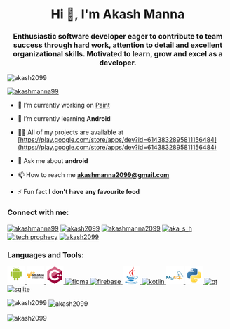 <h1 align="center">Hi 👋, I'm Akash Manna</h1>
<h3 align="center">Enthusiastic software developer eager to contribute to team success through hard work, attention to detail and excellent organizational skills. Motivated to learn, grow and excel as a developer.</h3>

<p align="left"> <img src="https://komarev.com/ghpvc/?username=akash2099&label=Profile%20views&color=0e75b6&style=flat" alt="akash2099" /> </p>

<p align="left"> <a href="https://twitter.com/akashmanna99" target="blank"><img src="https://img.shields.io/twitter/follow/akashmanna99?logo=twitter&style=for-the-badge" alt="akashmanna99" /></a> </p>

- 🔭 I’m currently working on [Paint](https://play.google.com/store/apps/details?id=com.akash2099.paint)

- 🌱 I’m currently learning **Android**

- 👨‍💻 All of my projects are available at [https://play.google.com/store/apps/dev?id=6143832895811156484](https://play.google.com/store/apps/dev?id=6143832895811156484)

- 💬 Ask me about **android**

- 📫 How to reach me **akashmanna2099@gmail.com**

- ⚡ Fun fact **I don't have any favourite food**

<h3 align="left">Connect with me:</h3>
<p align="left">
<a href="https://twitter.com/akashmanna99" target="blank"><img align="center" src="https://raw.githubusercontent.com/rahuldkjain/github-profile-readme-generator/master/src/images/icons/Social/twitter.svg" alt="akashmanna99" height="30" width="40" /></a>
<a href="https://linkedin.com/in/akash2099" target="blank"><img align="center" src="https://raw.githubusercontent.com/rahuldkjain/github-profile-readme-generator/master/src/images/icons/Social/linked-in-alt.svg" alt="akash2099" height="30" width="40" /></a>
<a href="https://fb.com/akashmanna2099" target="blank"><img align="center" src="https://raw.githubusercontent.com/rahuldkjain/github-profile-readme-generator/master/src/images/icons/Social/facebook.svg" alt="akashmanna2099" height="30" width="40" /></a>
<a href="https://instagram.com/aka_s_h" target="blank"><img align="center" src="https://raw.githubusercontent.com/rahuldkjain/github-profile-readme-generator/master/src/images/icons/Social/instagram.svg" alt="aka_s_h" height="30" width="40" /></a>
<a href="https://www.youtube.com/c/itech prophecy" target="blank"><img align="center" src="https://raw.githubusercontent.com/rahuldkjain/github-profile-readme-generator/master/src/images/icons/Social/youtube.svg" alt="itech prophecy" height="30" width="40" /></a>
<a href="https://www.leetcode.com/akash2099" target="blank"><img align="center" src="https://raw.githubusercontent.com/rahuldkjain/github-profile-readme-generator/master/src/images/icons/Social/leet-code.svg" alt="akash2099" height="30" width="40" /></a>
</p>

<h3 align="left">Languages and Tools:</h3>
<p align="left"> <a href="https://developer.android.com" target="_blank" rel="noreferrer"> <img src="https://raw.githubusercontent.com/devicons/devicon/master/icons/android/android-original-wordmark.svg" alt="android" width="40" height="40"/> </a> <a href="https://aws.amazon.com" target="_blank" rel="noreferrer"> <img src="https://raw.githubusercontent.com/devicons/devicon/master/icons/amazonwebservices/amazonwebservices-original-wordmark.svg" alt="aws" width="40" height="40"/> </a> <a href="https://www.w3schools.com/cpp/" target="_blank" rel="noreferrer"> <img src="https://raw.githubusercontent.com/devicons/devicon/master/icons/cplusplus/cplusplus-original.svg" alt="cplusplus" width="40" height="40"/> </a> <a href="https://www.figma.com/" target="_blank" rel="noreferrer"> <img src="https://www.vectorlogo.zone/logos/figma/figma-icon.svg" alt="figma" width="40" height="40"/> </a> <a href="https://firebase.google.com/" target="_blank" rel="noreferrer"> <img src="https://www.vectorlogo.zone/logos/firebase/firebase-icon.svg" alt="firebase" width="40" height="40"/> </a> <a href="https://www.java.com" target="_blank" rel="noreferrer"> <img src="https://raw.githubusercontent.com/devicons/devicon/master/icons/java/java-original.svg" alt="java" width="40" height="40"/> </a> <a href="https://kotlinlang.org" target="_blank" rel="noreferrer"> <img src="https://www.vectorlogo.zone/logos/kotlinlang/kotlinlang-icon.svg" alt="kotlin" width="40" height="40"/> </a> <a href="https://www.mysql.com/" target="_blank" rel="noreferrer"> <img src="https://raw.githubusercontent.com/devicons/devicon/master/icons/mysql/mysql-original-wordmark.svg" alt="mysql" width="40" height="40"/> </a> <a href="https://www.python.org" target="_blank" rel="noreferrer"> <img src="https://raw.githubusercontent.com/devicons/devicon/master/icons/python/python-original.svg" alt="python" width="40" height="40"/> </a> <a href="https://www.qt.io/" target="_blank" rel="noreferrer"> <img src="https://upload.wikimedia.org/wikipedia/commons/0/0b/Qt_logo_2016.svg" alt="qt" width="40" height="40"/> </a> <a href="https://www.sqlite.org/" target="_blank" rel="noreferrer"> <img src="https://www.vectorlogo.zone/logos/sqlite/sqlite-icon.svg" alt="sqlite" width="40" height="40"/> </a> </p>

<p><img align="left" src="https://github-readme-stats.vercel.app/api/top-langs?username=akash2099&show_icons=true&theme=dark&locale=en&layout=compact" alt="akash2099" /></p>

<p>&nbsp;<img align="center" src="https://github-readme-stats.vercel.app/api?username=akash2099&show_icons=true&locale=en" alt="akash2099" /></p>

<p><img align="center" src="https://github-readme-streak-stats.herokuapp.com/?user=akash2099&theme=dark" alt="akash2099" /></p>
